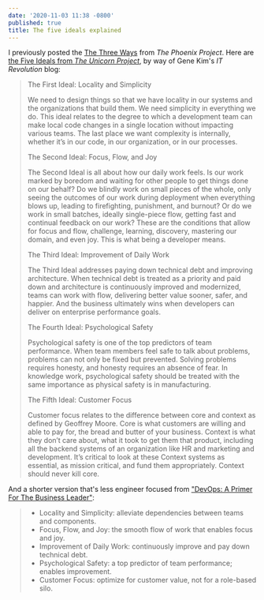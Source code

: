 ```yaml
---
date: '2020-11-03 11:38 -0800'
published: true
title: The five ideals explained
---
```

I previously posted the [The Three Ways](https://island94.org/2017/12/the-three-ways-explained) from _The Phoenix Project_. Here are [the Five Ideals from _The Unicorn Project_](https://itrevolution.com/five-ideals-of-devops/), by way of Gene Kim's _IT Revolution_ blog:

<blockquote markdown="1">

The First Ideal: Locality and Simplicity

We need to design things so that we have locality in our systems and the organizations that build them. We need simplicity in everything we do. This ideal relates to the degree to which a development team can make local code changes in a single location without impacting various teams. The last place we want complexity is internally, whether it’s in our code, in our organization, or in our processes. 

The Second Ideal: Focus, Flow, and Joy

The Second Ideal is all about how our daily work feels. Is our work marked by boredom and waiting for other people to get things done on our behalf? Do we blindly work on small pieces of the whole, only seeing the outcomes of our work during deployment when everything blows up, leading to firefighting, punishment, and burnout? Or do we work in small batches, ideally single-piece flow, getting fast and continual feedback on our work? These are the conditions that allow for focus and flow, challenge, learning, discovery, mastering our domain, and even joy. This is what being a developer means.

The Third Ideal: Improvement of Daily Work

The Third Ideal addresses paying down technical debt and improving architecture. When technical debt is treated as a priority and paid down and architecture is continuously improved and modernized, teams can work with flow, delivering better value sooner, safer, and happier. And the business ultimately wins when developers can deliver on enterprise performance goals.

The Fourth Ideal: Psychological Safety

Psychological safety is one of the top predictors of team performance. When team members feel safe to talk about problems, problems can not only be fixed but prevented. Solving problems requires honesty, and honesty requires an absence of fear. In knowledge work, psychological safety should be treated with the same importance as physical safety is in manufacturing. 

The Fifth Ideal: Customer Focus

Customer focus relates to the difference between core and context as defined by Geoffrey Moore. Core is what customers are willing and able to pay for, the bread and butter of your business. Context is what they don’t care about, what it took to get them that product, including all the backend systems of an organization like HR and marketing and development. It’s critical to look at these Context systems as essential, as mission critical, and fund them appropriately. Context should never kill core.

</blockquote>

And a shorter version that's less engineer focused from ["DevOps: A Primer For The Business Leader"](https://itrevolution.com/devops-a-primer/):

<blockquote markdown="1">

- Locality and Simplicity: alleviate dependencies between teams and components.
- Focus, Flow, and Joy: the smooth flow of work that enables focus and joy.
- Improvement of Daily Work: continuously improve and pay down technical debt.
- Psychological Safety: a top predictor of team performance; enables improvement.
- Customer Focus: optimize for customer value, not for a role-based silo.

</blockquote>
